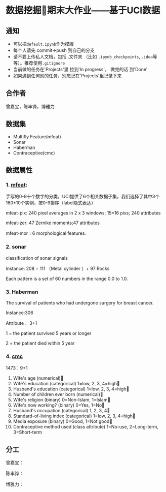 # 数据挖掘期末大作业——基于UCI数据

## 通知
- 可以把`default.ipynb`作为模版
- 每个人请先 commit->push 到自己的分支
- 请不要上传私人文档，包括 .文件夹 （比如 `.ipynb_checkpoints`, `.idea`等等）。推荐使用`.gitignore`
- 当前做的任务在'Projects'里 拉到'In progress'， 做完的话 到'Done'
- 如果遇到任何别的任务，别忘记在'Projects'里记录下来

## 合作者
曾嘉宝，陈丰铧，博雅力

## 数据集
- Multifly Feature(mfeat)
- Sonar
- Haberman
- Contraceptive(cmc)

## 数据属性
### 1. [mfeat](http://archive.ics.uci.edu/ml/datasets/Multiple+Features):
手写的0-9十个数字的分类，UCI提供了6个相关数据子集，我们选择了其中3个
160*10个实例，按0-9排序（label隐式表达）
    
mfeat-pix: 240 pixel averages in 2 x 3 windows; 15*16 pixs; 240 attributes

mfeat-zer: 47 Zernike moments;47 attributes

mfeat-mor：6 morphological features.

### 2. sonar
classification of sonar signals

Instance: 208 = 111 （Metal cylinder ）+ 97 Rocks

Each pattern is a set of 60 numbers in the range 0.0 to 1.0. 


### 3. Haberman
The survival of patients who had undergone surgery for breast cancer.

Instance:306  

Attribute： 3+1

1 = the patient survived 5 years or longer  
       
2 = the patient died within 5 year


### 4. [cmc](https://archive.ics.uci.edu/ml/datasets/Contraceptive+Method+Choice)
1473：9+1
1. Wife's age (numerical)
2. Wife's education (categorical) 1=low, 2, 3, 4=high
3. Husband's education (categorical) 1=low, 2, 3, 4=high
4. Number of children ever born (numerical)
5. Wife's religion (binary) 0=Non-Islam, 1=Islam
6. Wife's now working? (binary) 0=Yes, 1=No
7. Husband's occupation (categorical) 1, 2, 3, 4
8. Standard-of-living index (categorical) 1=low, 2, 3, 4=high
9. Media exposure (binary) 0=Good, 1=Not good
10. Contraceptive method used (class attribute) 1=No-use, 2=Long-term, 3=Short-term

## 分工
曾嘉宝：

陈丰铧：

博雅力：